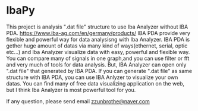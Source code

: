 # IbaPy
This project is analysis ".dat file" structure to use Iba Analyzer without IBA PDA.
https://www.iba-ag.com/en/germany/products/
IBA PDA provide very flexible and powerful way for data analysisng with Iba Analyzer.
IBA PDA is gether huge amount of datas via many kind of ways(ethernet, serial, optic etc...) and Iba Analyzer 
visualize data with easy, powerful and flexible way.
You can compare many of signals in one graph,and you can use filter or fft and
very much of tools for data analysis.
But, IBA Analyzer can open only ".dat file" that generated by IBA PDA.
If you can generate ".dat file" as same structure with IBA PDA, you can use IBA Anlyzer to visualize your own datas.
You can find many of free data visualizing application on the web, but I think Iba Analyzer is most powerful tool for you.

If any question, please send email zzunbrothe@naver.com


